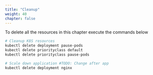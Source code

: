 ```yaml
---
title: "Cleanup"
weight: 40
chapter: false
---
```


To delete all the resources in this chapter execute the commands below

```bash
# Cleanup K8S resources
kubectl delete deployment pause-pods
kubectl delete priorityclass default
kubectl delete priorityclass pause-pods

# Scale down application #TODO: Change after app
kubectl delete deployment nginx
```
